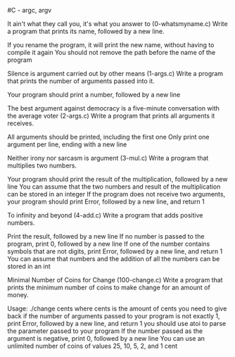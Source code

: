 #C - argc, argv

It ain't what they call you, it's what you answer to (0-whatsmyname.c)
Write a program that prints its name, followed by a new line.

If you rename the program, it will print the new name, without having to compile it again You should not remove the path before the name of the program

Silence is argument carried out by other means (1-args.c)
Write a program that prints the number of arguments passed into it.

Your program should print a number, followed by a new line

The best argument against democracy is a five-minute conversation with the average voter (2-args.c)
Write a program that prints all arguments it receives.

All arguments should be printed, including the first one Only print one argument per line, ending with a new line

Neither irony nor sarcasm is argument (3-mul.c)
Write a program that multiplies two numbers.

Your program should print the result of the multiplication, followed by a new line You can assume that the two numbers and result of the multiplication can be stored in an integer If the program does not receive two arguments, your program should print Error, followed by a new line, and return 1

To infinity and beyond (4-add.c)
Write a program that adds positive numbers.

Print the result, followed by a new line If no number is passed to the program, print 0, followed by a new line If one of the number contains symbols that are not digits, print Error, followed by a new line, and return 1 You can assume that numbers and the addition of all the numbers can be stored in an int

Minimal Number of Coins for Change (100-change.c)
Write a program that prints the minimum number of coins to make change for an amount of money.

Usage: ./change cents where cents is the amount of cents you need to give back if the number of arguments passed to your program is not exactly 1, print Error, followed by a new line, and return 1 you should use atoi to parse the parameter passed to your program If the number passed as the argument is negative, print 0, followed by a new line You can use an unlimited number of coins of values 25, 10, 5, 2, and 1 cent

